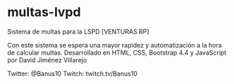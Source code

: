 # multas-lvpd
Sistema de multas para la LSPD [VENTURAS RP]

Con este sistema se espera una mayor rapidez y automatización a la hora de calcular multas. Desarrollado en HTML, CSS, Bootstrap 4.4 y JavaScript por David Jiménez Villarejo

Twitter: @Banus10
Twitch: twitch.tv/Banus10
